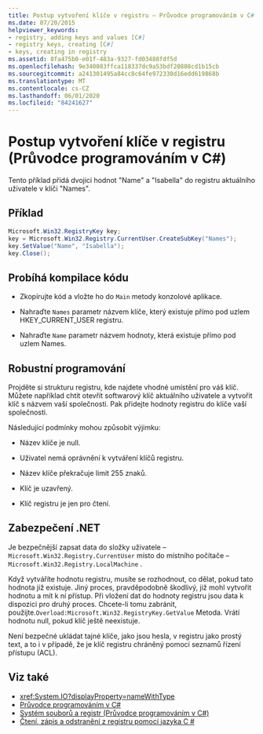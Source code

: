 ```yaml
---
title: Postup vytvoření klíče v registru – Průvodce programováním v C#
ms.date: 07/20/2015
helpviewer_keywords:
- registry, adding keys and values [C#]
- registry keys, creating [C#]
- keys, creating in registry
ms.assetid: 8fa475b0-e01f-483a-9327-fd03488fdf5d
ms.openlocfilehash: 9e340083ffca118337dc9a53bdf20808cd1b15cb
ms.sourcegitcommit: a241301495a84cc8c64fe972330d16edd619868b
ms.translationtype: MT
ms.contentlocale: cs-CZ
ms.lasthandoff: 06/01/2020
ms.locfileid: "84241627"
---
```

# <a name="how-to-create-a-key-in-the-registry-c-programming-guide"></a>Postup vytvoření klíče v registru (Průvodce programováním v C#)
Tento příklad přidá dvojici hodnot "Name" a "Isabella" do registru aktuálního uživatele v klíči "Names".  
  
## <a name="example"></a>Příklad  
  
```csharp  
Microsoft.Win32.RegistryKey key;  
key = Microsoft.Win32.Registry.CurrentUser.CreateSubKey("Names");  
key.SetValue("Name", "Isabella");  
key.Close();  
```  
  
## <a name="compiling-the-code"></a>Probíhá kompilace kódu  
  
- Zkopírujte kód a vložte ho do `Main` metody konzolové aplikace.  
  
- Nahraďte `Names` parametr názvem klíče, který existuje přímo pod uzlem HKEY_CURRENT_USER registru.  
  
- Nahraďte `Name` parametr názvem hodnoty, která existuje přímo pod uzlem Names.  
  
## <a name="robust-programming"></a>Robustní programování  
 Projděte si strukturu registru, kde najdete vhodné umístění pro váš klíč. Můžete například chtít otevřít softwarový klíč aktuálního uživatele a vytvořit klíč s názvem vaší společnosti. Pak přidejte hodnoty registru do klíče vaší společnosti.  
  
 Následující podmínky mohou způsobit výjimku:  
  
- Název klíče je null.  
  
- Uživatel nemá oprávnění k vytváření klíčů registru.  
  
- Název klíče překračuje limit 255 znaků.  
  
- Klíč je uzavřený.  
  
- Klíč registru je jen pro čtení.  
  
## <a name="net-security"></a>Zabezpečení .NET  
 Je bezpečnější zapsat data do složky uživatele – `Microsoft.Win32.Registry.CurrentUser` místo do místního počítače – `Microsoft.Win32.Registry.LocalMachine` .  
  
 Když vytváříte hodnotu registru, musíte se rozhodnout, co dělat, pokud tato hodnota již existuje. Jiný proces, pravděpodobně škodlivý, již mohl vytvořit hodnotu a mít k ní přístup. Při vložení dat do hodnoty registru jsou data k dispozici pro druhý proces. Chcete-li tomu zabránit, použijte.`Overload:Microsoft.Win32.RegistryKey.GetValue` Metoda. Vrátí hodnotu null, pokud klíč ještě neexistuje.  
  
 Není bezpečné ukládat tajné klíče, jako jsou hesla, v registru jako prostý text, a to i v případě, že je klíč registru chráněný pomocí seznamů řízení přístupu (ACL).  
  
## <a name="see-also"></a>Viz také

- <xref:System.IO?displayProperty=nameWithType>
- [Průvodce programováním v C#](../index.md)
- [Systém souborů a registr (Průvodce programováním v C#)](./index.md)
- [Čtení, zápis a odstranění z registru pomocí jazyka C #](https://www.codeproject.com/Articles/3389/Read-write-and-delete-from-registry-with-C)
